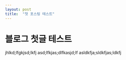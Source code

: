 ```yaml
---
layout: post
title:  "첫 포스팅 테스트"
---
```


# 블로그 첫글 테스트
jhlkd;lfgkjsd;lkfj
asd;lfkjas;dlfkasjd;lf
asldkfja;sldkfjas;ldkfj
